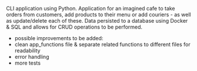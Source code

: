 CLI application using Python. Application for an imagined cafe to take orders from customers, add products to their menu or add couriers - as well as update/delete each of these. Data persisted to a database using Docker & SQL and allows for CRUD operations to be performed.

- possible improvements to be added:
- clean app_functions file & separate related functions to different files for readability
- error handling
- more tests